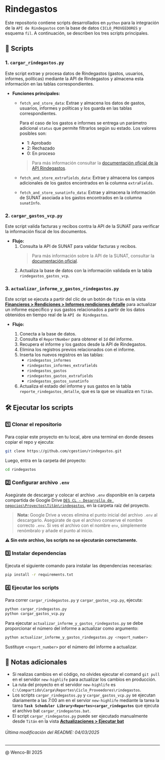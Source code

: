 # Rindegastos

Este repositorio contiene scripts desarrollados en `python` para la integración de la `API de Rindegastos` con la base de datos `CICLO_PROVEEDORES` y esquema `fil`. A continuación, se describen los tres scripts principales.

## 📝 Scripts

### 1. `cargar_rindegastos.py`

Este script extrae y procesa datos de Rindegastos (gastos, usuarios, informes, políticas) mediante la API de Rindegastos y almacena esta información en las tablas correspondientes.

- **Funciones principales:**
  - `fetch_and_store_data`: Extrae y almacena los datos de gastos, usuarios, informes y políticas y los guarda en las tablas correspondientes. 

    Para el caso de los gastos e informes se entrega un parámetro adicional `status` que permite filtrarlos según su estado. Los valores posibles son:  
    - 1: Aprobado
    - 2: Rechazado
    - 0: En proceso<br>  
    >  Para más información consultar la [documentación oficial de la API Rindegastos](https://rindegastos.com/documentaci%C3%B3n-api).  

  - `fetch_and_store_extrafields_data`: Extrae y almacena los campos adicionales de los gastos encontrados en la columna `extraFields`.
  - `fetch_and_store_sunatinfo_data`: Extrae y almacena la información de SUNAT asociada a los gastos encontrados en la columna `sunatInfo`.

### 2. `cargar_gastos_vcp.py`

Este script valida facturas y recibos contra la API de la SUNAT para verificar la información fiscal de los documentos.

- **Flujo:**
  1. Consulta la API de SUNAT para validar facturas y recibos.
        > Para más información sobre la API de la SUNAT, consultar la [documentación oficial](https://cpe.sunat.gob.pe/sites/default/files/inline-files/Manual-de-Consulta-Integrada-de-Comprobante-de-Pago-por-ServicioWEB_v2_0.pdf).
  2. Actualiza la base de datos con la información validada en la tabla `rindegastos_gastos_vcp`.

### 3. `actualizar_informe_y_gastos_rindegastos.py`

Este script se ejecuta a partir del clic de un botón de `Titán` en la vista [**Financieros > Rendiciones > Informes rendiciones detalle**](http://titan.sayf.cl/tesoreria/reporte-rinde-gastos-detalle/index) para actualizar un informe específico y sus gastos relacionados a partir de los datos obtenidos en tiempo real de la `API de Rindegastos`.

- **Flujo:**

  1. Conecta a la base de datos.
  2. Consulta el `ReportNumber` para obtener el `Id` del informe.
  3. Recupera el informe y los gastos desde la API de Rindegastos.
  4. Elimina los registros previos relacionados con el informe.
  5. Inserta los nuevos registros en las tablas:
     - `rindegastos_informes`
     - `rindegastos_informes_extrafields`
     - `rindegastos_gastos`
     - `rindegastos_gastos_extrafields`
     - `rindegastos_gastos_sunatinfo`
  6. Actualiza el estado del informe y sus gastos en la tabla `reporte_rindegastos_detalle`, que es la que se visualiza en `Titán`.


## 🛠️ Ejecutar los scripts 
### 1️⃣ Clonar el repositorio
Para copiar este proyecto en tu local, abre una terminal en donde desees copiar el repo y ejecuta:

```bash
git clone https://github.com/cgestion/rindegastos.git
```

Luego, entra en la carpeta del proyecto:

```bash
cd rindegastos
```

### 2️⃣ Configurar archivo `.env`

Asegúrate de descargar y colocar el archivo `.env` disponible en la carpeta compartida de Google Drive [`DES CL - Desarrollo de negocios\Proyectos\Titán\rindegastos`](https://drive.google.com/drive/folders/1oNXjIfJAJWAtivJt7MBls7VIL_nLAfNW), en la carpeta raíz del proyecto.

> **Nota:** Google Drive a veces elimina el punto inicial del archivo `.env` al descargarlo. Asegúrate de que el archivo conserve el nombre correcto `.env`. Si ves el archivo con el nombre `env`, simplemente renómbralo y añade el punto al inicio.

**⚠️ Sin este archivo, los scripts no se ejecutarán correctamente.**

### 3️⃣ Instalar dependencias

Ejecuta el siguiente comando para instalar las dependencias necesarias:

```bash
pip install -r requirements.txt
```

### 4️⃣ Ejecutar los scripts

Para correr `cargar_rindegastos.py` y `cargar_gastos_vcp.py`, ejecuta:

```bash
python cargar_rindegastos.py
python cargar_gastos_vcp.py
```

Para ejecutar `actualizar_informe_y_gastos_rindegastos.py` se debe proporcionar el número del informe a actualizar como argumento:

```bash
python actualizar_informe_y_gastos_rindegastos.py <report_number>
```

Sustituye `<report_number>` por el número del informe a actualizar.

## 📝 Notas adicionales

- Si realizas cambios en el código, no olvides ejecutar el comand `git pull` en el servidor `new-highlife` para actualizar los cambios en producción.
- La ruta del proyecto en el servidor `new-highlife` es `C:\Compartido\Carga\Reportes\Ciclo_Proveedores\rindegastos`. 
- Los scripts `cargar_rindegastos.py` y `cargar_gastos_vcp.py` se ejecutan diariamente a las 7:00 am en el servior `new-highlife` mediante la tarea la tarea **`Task Scheduler Library>Reportes>cargar_rindegastos`** que ejecuta el archivo bat `cargar_rindegastos.bat`. 
- El script `cargar_rindegastos.py` puede ser ejecutado manualmente desde `Titán` en la vista [**Actualizaciones > Ejecutar bat**](http://titan.sayf.cl/utils/ejecutar-bat)

 
###### Última modificación del README: 04/03/2025

---

@ Wenco-BI 2025

